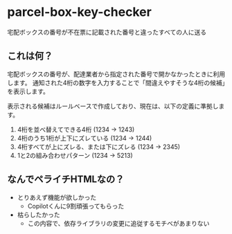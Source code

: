 # parcel-box-key-checker

宅配ボックスの番号が不在票に記載された番号と違ったすべての人に送る

## これは何？

宅配ボックスの番号が、配達業者から指定された番号で開かなかったときに利用します。
通知された4桁の数字を入力することで「間違えやすそうな4桁の候補」を表示します。

表示される候補はルールベースで作成しており、現在は、以下の定義に準拠します。

1. 4桁を並べ替えてできる4桁 (1234 -> 1243)
1. 4桁のうち1桁が上下にズレている (1234 -> 1244)
1. 4桁すべてが上にズレる、または下にズレる (1234 -> 2345)
1. 1と2の組み合わせパターン (1234 -> 5213) 

## なんでペライチHTMLなの？

- とりあえず機能が欲しかった
  - Copilotくんに9割頑張ってもらった
- 枯らしたかった
  - この内容で、依存ライブラリの変更に追従するモチベがあまりない
